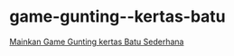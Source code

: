 # game-gunting--kertas-batu
[Mainkan Game Gunting kertas Batu Sederhana](https://iyadrozan.github.io/game-gunting--kertas-batu/)
